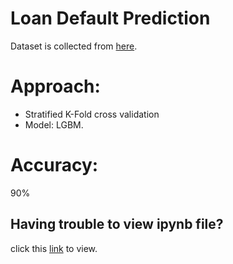 # Loan Default Prediction
Dataset is collected from [here](https://www.kaggle.com/c/loan-default-prediction).

# Approach:
- Stratified K-Fold cross validation
- Model: LGBM.
# Accuracy:
90%

## Having trouble to view ipynb file?
click this [link](https://nbviewer.jupyter.org/github/FatimaTasnim/Loan-Default-Prediction/blob/master/loandefaultprediction.ipynb) to view.
